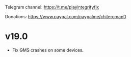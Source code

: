 Telegram channel:
https://t.me/playintegrityfix

Donations:
https://www.paypal.com/paypalme/chiteroman0

# v19.0

- Fix GMS crashes on some devices.
